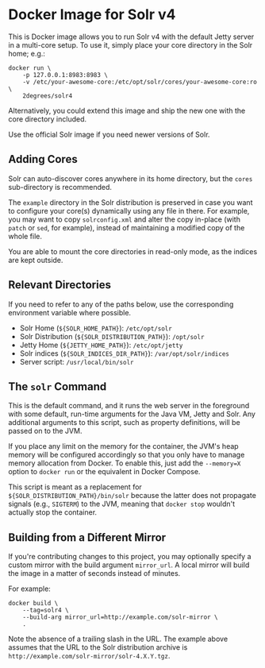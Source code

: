 # Docker Image for Solr v4

This is Docker image allows you to run Solr v4 with the default Jetty server
in a multi-core setup. To use it, simply place your core directory in the Solr
home; e.g.:

    docker run \
        -p 127.0.0.1:8983:8983 \
        -v /etc/your-awesome-core:/etc/opt/solr/cores/your-awesome-core:ro \
        2degrees/solr4

Alternatively, you could extend this image and ship the new one with the core
directory included.

Use the official Solr image if you need newer versions of Solr.


## Adding Cores

Solr can auto-discover cores anywhere in its home directory, but the `cores`
sub-directory is recommended.

The `example` directory in the Solr distribution is preserved in case you want
to configure your core(s) dynamically using any file in there. For example,
you may want to copy `solrconfig.xml` and alter the copy in-place (with `patch`
or `sed`, for example), instead of maintaining a modified copy of the whole
file.

You are able to mount the core directories in read-only mode, as the indices
are kept outside.


## Relevant Directories

If you need to refer to any of the paths below, use the corresponding
environment variable where possible.

- Solr Home (`${SOLR_HOME_PATH}`): `/etc/opt/solr`
- Solr Distribution (`${SOLR_DISTRIBUTION_PATH}`): `/opt/solr`
- Jetty Home (`${JETTY_HOME_PATH}`): `/etc/opt/jetty`
- Solr indices (`${SOLR_INDICES_DIR_PATH}`): `/var/opt/solr/indices`
- Server script: `/usr/local/bin/solr`


## The `solr` Command

This is the default command, and it runs the web server in the foreground with
some default, run-time arguments for the Java VM, Jetty and Solr. Any additional
arguments to this script, such as property definitions, will be passed on to
the JVM.

If you place any limit on the memory for the container, the JVM's heap memory
will be configured accordingly so that you only have to manage memory
allocation from Docker. To enable this, just add the `--memory=X` option to
`docker run` or the equivalent in Docker Compose.

This script is meant as a replacement for `${SOLR_DISTRIBUTION_PATH}/bin/solr`
because the latter does not propagate signals (e.g., `SIGTERM`) to the JVM,
meaning that `docker stop` wouldn't actually stop the container.


## Building from a Different Mirror

If you're contributing changes to this project, you may optionally specify a
custom mirror with the build argument `mirror_url`. A local mirror will build
the image in a matter of seconds instead of minutes.

For example:

    docker build \
        --tag=solr4 \
        --build-arg mirror_url=http://example.com/solr-mirror \
        .

Note the absence of a trailing slash in the URL. The example above assumes that
the URL to the Solr distribution archive is
`http://example.com/solr-mirror/solr-4.X.Y.tgz`.
